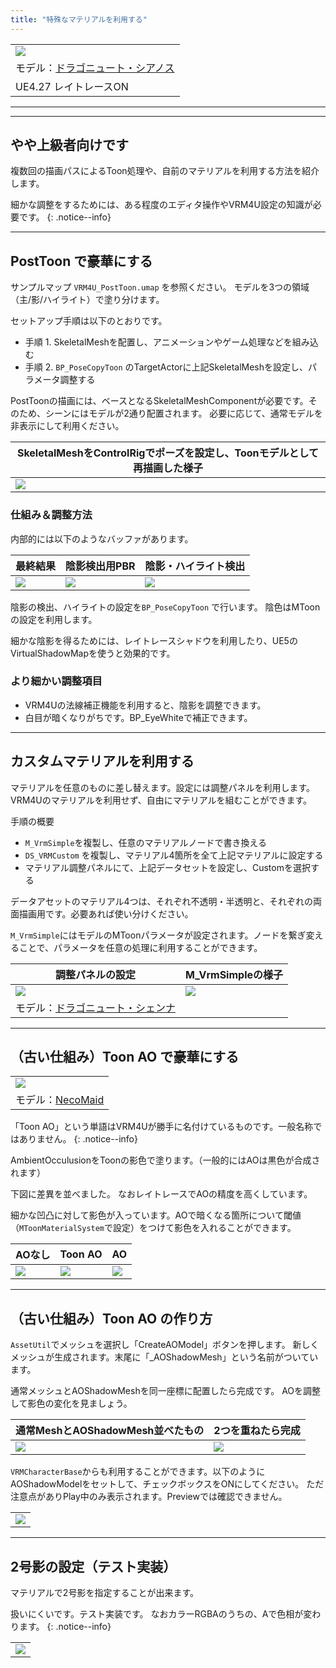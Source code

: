```yaml
---
title: "特殊なマテリアルを利用する"
---
```


||
|-|
|[![](./assets/images/small/02d_top2.png)](../assets/images/02d_top2.png)|
|モデル：[ドラゴニュート・シアノス](https://booth.pm/ja/items/3224415)|
|UE4.27 レイトレースON||

----

----

## やや上級者向けです

複数回の描画パスによるToon処理や、自前のマテリアルを利用する方法を紹介します。

細かな調整をするためには、ある程度のエディタ操作やVRM4U設定の知識が必要です。
{: .notice--info}

----
## PostToon で豪華にする

サンプルマップ `VRM4U_PostToon.umap` を参照ください。
モデルを3つの領域（主/影/ハイライト）で塗り分けます。

セットアップ手順は以下のとおりです。

 - 手順 1. SkeletalMeshを配置し、アニメーションやゲーム処理などを組み込む
 - 手順 2. `BP_PoseCopyToon` のTargetActorに上記SkeletalMeshを設定し、パラメータ調整する

PostToonの描画には、ベースとなるSkeletalMeshComponentが必要です。そのため、シーンにはモデルが2通り配置されます。
必要に応じて、通常モデルを非表示にして利用ください。

|SkeletalMeshをControlRigでポーズを設定し、Toonモデルとして再描画した様子|
|-|
|[![](./assets/images/small/02d_set.png)](../assets/images/02d_set.png)|

### 仕組み＆調整方法

内部的には以下のようなバッファがあります。

|最終結果|陰影検出用PBR|陰影・ハイライト検出|
|-|-|-|
|[![](./assets/images/small/02d_toon1.png)](../assets/images/02d_toon1.png)|[![](./assets/images/small/02d_toon3.png)](../assets/images/02d_toon3.png)|[![](./assets/images/small/02d_toon2.png)](../assets/images/02d_toon2.png)|

陰影の検出、ハイライトの設定を`BP_PoseCopyToon` で行います。
陰色はMToonの設定を利用します。

細かな陰影を得るためには、レイトレースシャドウを利用したり、UE5のVirtualShadowMapを使うと効果的です。

### より細かい調整項目

- VRM4Uの法線補正機能を利用すると、陰影を調整できます。
- 白目が暗くなりがちです。BP_EyeWhiteで補正できます。


----

## カスタムマテリアルを利用する

マテリアルを任意のものに差し替えます。設定には調整パネルを利用します。
VRM4Uのマテリアルを利用せず、自由にマテリアルを組むことができます。

手順の概要

 - `M_VrmSimple`を複製し、任意のマテリアルノードで書き換える
 - `DS_VRMCustom` を複製し、マテリアル4箇所を全て上記マテリアルに設定する
 - マテリアル調整パネルにて、上記データセットを設定し、Customを選択する

データアセットのマテリアル4つは、それぞれ不透明・半透明と、それぞれの両面描画用です。必要あれば使い分けください。

`M_VrmSimple`にはモデルのMToonパラメータが設定されます。ノードを繋ぎ変えることで、パラメータを任意の処理に利用することができます。

|調整パネルの設定|M_VrmSimpleの様子|
|-|-|
|[![](./assets/images/small/02d_custom1.png)](../assets/images/02d_custom1.png)|[![](./assets/images/small/02d_custom2.png)](../assets/images/02d_custom2.png)|
|モデル：[ドラゴニュート・シェンナ](https://booth.pm/ja/items/2661189)||



----

## （古い仕組み）Toon AO で豪華にする

||
|-|
|[![](./assets/images/small/02d_top.png)](../assets/images/02d_top.png)|
|モデル：[NecoMaid](https://booth.pm/ja/items/1843586) |

「Toon AO」という単語はVRM4Uが勝手に名付けているものです。一般名称ではありません。
{: .notice--info}

AmbientOcculusionをToonの影色で塗ります。（一般的にはAOは黒色が合成されます）

下図に差異を並べました。
なおレイトレースでAOの精度を高くしています。

細かな凹凸に対して影色が入っています。AOで暗くなる箇所について閾値（`MToonMaterialSystem`で設定）をつけて影色を入れることができます。

|AOなし|Toon AO|AO|
|-|-|-|
|[![](./assets/images/small/02d_on1.png)](../assets/images/02d_on1.png)|[![](./assets/images/small/02d_on2.png)](../assets/images/02d_on2.png)|[![](./assets/images/small/02d_on3.png)](../assets/images/02d_on3.png)|

----
## （古い仕組み）Toon AO の作り方

`AssetUtil`でメッシュを選択し「CreateAOModel」ボタンを押します。
新しくメッシュが生成されます。末尾に「_AOShadowMesh」という名前がついています。

通常メッシュとAOShadowMeshを同一座標に配置したら完成です。
AOを調整して影色の変化を見ましょう。

|通常MeshとAOShadowMesh並べたもの|2つを重ねたら完成|
|-|-|
|[![](./assets/images/small/02d_model1.png)](../assets/images/02d_model1.png)|[![](./assets/images/small/02d_model2.png)](../assets/images/02d_model2.png)|

`VRMCharacterBase`からも利用することができます。以下のようにAOShadowModelをセットして、チェックボックスをONにしてください。
ただ注意点がありPlay中のみ表示されます。Previewでは確認できません。

||
|-|
|[![](./assets/images/small/02d_easy.png)](../assets/images/02d_easy.png)|

----
## 2号影の設定（テスト実装）

マテリアルで2号影を指定することが出来ます。

扱いにくいです。テスト実装です。
なおカラーRGBAのうちの、Aで色相が変わります。
{: .notice--info}

||
|-|
|[![](./assets/images/small/02d_2gou.png)](../assets/images/02d_2gou.png)|

